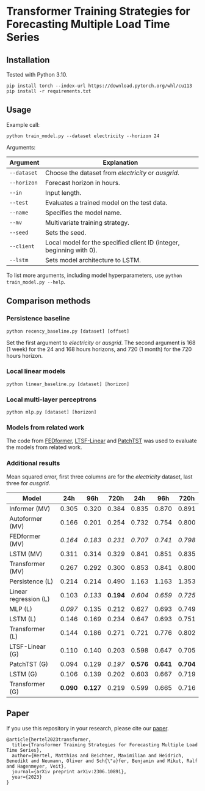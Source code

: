 # Transformer Training Strategies for Forecasting Multiple Load Time Series

## Installation

Tested with Python 3.10.

```
pip install torch --index-url https://download.pytorch.org/whl/cu113
pip install -r requirements.txt
```

## Usage

Example call:

```
python train_model.py --dataset electricity --horizon 24
```

Arguments:

| Argument  | Explanation                                         |
|-----------|-----------------------------------------------------|
| `--dataset` | Choose the dataset from _electricity_ or _ausgrid_. |
| `--horizon` | Forecast horizon in hours.                          |
| `--in`    | Input length.                                       |
| `--test`  | Evaluates a trained model on the test data.         |
| `--name` | Specifies the model name.                           |
| `--mv` | Multivariate training strategy.                     |
| `--seed` | Sets the seed.                                      |
| `--client` | Local model for the specified client ID (integer, beginning with 0). |
| `--lstm` | Sets model architecture to LSTM. |

To list more arguments, including model hyperparameters, use `python train_model.py --help`.

## Comparison methods

### Persistence baseline

```
python recency_baseline.py [dataset] [offset]
```

Set the first argument to _electricity_ or _ausgrid_.
The second argument is 168 (1 week) for the 24 and 168 hours horizons, and 720 (1 month) for the 720 hours horizon.

### Local linear models

```
python linear_baseline.py [dataset] [horizon]
```

### Local multi-layer perceptrons

```
python mlp.py [dataset] [horizon]
```

### Models from related work

The code from [FEDformer](https://github.com/MAZiqing/FEDformer), [LTSF-Linear](https://github.com/cure-lab/LTSF-Linear) 
and [PatchTST](https://github.com/yuqinie98/PatchTST) was used to evaluate the models from related work.

### Additional results

Mean squared error, first three columns are for the _electricity_ dataset, last three for _ausgrid_.

| Model                 | 24h       | 96h       | 720h    | 24h       | 96h       | 720h      |
|-----------------------|-----------|-----------|---------|-----------|-----------|-----------|
| Informer (MV)         | 0.305     | 0.320     | 0.384   | 0.835     | 0.870     | 0.891     |
| Autoformer (MV)       | 0.166     | 0.201     | 0.254   | 0.732     | 0.754     | 0.800     |
| FEDformer (MV)        | _0.164_   | _0.183_   | _0.231_ | _0.707_   | _0.741_   | _0.798_   |
| LSTM (MV)             | 0.311     | 0.314     | 0.329   | 0.841     | 0.851     | 0.835     |
| Transformer (MV)      | 0.267     | 0.292     | 0.300   | 0.853     | 0.841     | 0.800     |
| Persistence (L)       | 0.214     | 0.214     | 0.490   | 1.163     | 1.163     | 1.353     |
| Linear regression (L) | 0.103     | _0.133_   | __0.194__ | _0.604_   | _0.659_   | _0.725_   |
| MLP (L)               | _0.097_   | 0.135     | 0.212   | 0.627     | 0.693     | 0.749     |
| LSTM (L)              | 0.146     | 0.169     | 0.234   | 0.647     | 0.693     | 0.751     |
| Transformer (L)       | 0.144     | 0.186     | 0.271   | 0.721     | 0.776     | 0.802     |
| LTSF-Linear (G)       | 0.110     | 0.140     | 0.203   | 0.598     | 0.647     | 0.705     |
| PatchTST (G)          | 0.094     | 0.129     | _0.197_ | __0.576__ | __0.641__ | __0.704__ |
| LSTM (G)              | 0.106     | 0.139     | 0.202   | 0.603     | 0.667     | 0.719     |
| Transformer (G)       | __0.090__ | __0.127__ | 0.219   | 0.599     | 0.665     | 0.716     |

## Paper

If you use this repository in your research, please cite our [paper](https://arxiv.org/abs/2306.10891).

```
@article{hertel2023transformer,
  title={Transformer Training Strategies for Forecasting Multiple Load Time Series},
  author={Hertel, Matthias and Beichter, Maximilian and Heidrich, Benedikt and Neumann, Oliver and Sch{\"a}fer, Benjamin and Mikut, Ralf and Hagenmeyer, Veit},
  journal={arXiv preprint arXiv:2306.10891},
  year={2023}
}
```